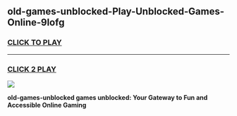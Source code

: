 
## old-games-unblocked-Play-Unblocked-Games-Online-9lofg
<h3>
<a href="https://premium76.site?title=old-games-unblocked&ref=24A">CLICK TO PLAY</a></h3>
<hr>

<h3>
<a href="https://premium76.site?title=old-games-unblocked&ref=24A">CLICK 2 PLAY</a>
  
</h3>

<a href="https://premium76.site?title=old-games-unblocked&ref=24A"><img src="https://clearcache.store/games.png"></a>


**old-games-unblocked games unblocked: Your Gateway to Fun and Accessible Online Gaming**
